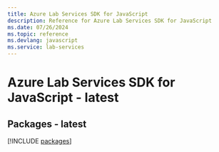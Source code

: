 ```yaml
---
title: Azure Lab Services SDK for JavaScript
description: Reference for Azure Lab Services SDK for JavaScript
ms.date: 07/26/2024
ms.topic: reference
ms.devlang: javascript
ms.service: lab-services
---
```

# Azure Lab Services SDK for JavaScript - latest
## Packages - latest
[!INCLUDE [packages](lab-services-index.md)]